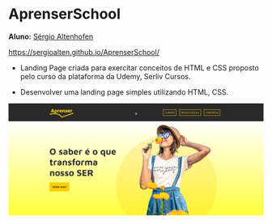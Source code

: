 # AprenserSchool

**Aluno:** [Sérgio Altenhofen](https://github.com/Sergioalten)

https://sergioalten.github.io/AprenserSchool/

- Landing Page criada para exercitar conceitos de HTML e CSS proposto pelo curso da plataforma da Udemy, Serliv Cursos.

- Desenvolver uma landing page simples utilizando HTML, CSS.

![imagem do site](/assets/images/site.jpg)

